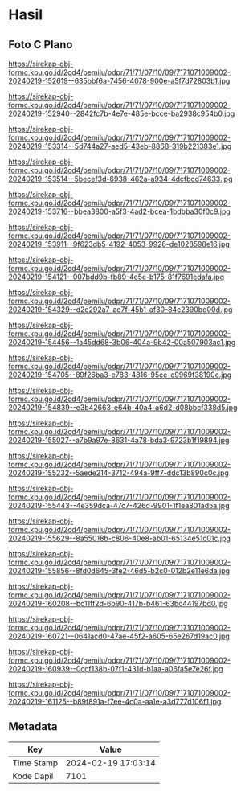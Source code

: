# Hasil

## Foto C Plano

https://sirekap-obj-formc.kpu.go.id/2cd4/pemilu/pdpr/71/71/07/10/09/7171071009002-20240219-152619--635bbf6a-7456-4078-900e-a5f7d72803b1.jpg

https://sirekap-obj-formc.kpu.go.id/2cd4/pemilu/pdpr/71/71/07/10/09/7171071009002-20240219-152940--2842fc7b-4e7e-485e-bcce-ba2938c954b0.jpg

https://sirekap-obj-formc.kpu.go.id/2cd4/pemilu/pdpr/71/71/07/10/09/7171071009002-20240219-153314--5d744a27-aed5-43eb-8868-319b221383e1.jpg

https://sirekap-obj-formc.kpu.go.id/2cd4/pemilu/pdpr/71/71/07/10/09/7171071009002-20240219-153514--5becef3d-6938-462a-a934-4dcfbcd74633.jpg

https://sirekap-obj-formc.kpu.go.id/2cd4/pemilu/pdpr/71/71/07/10/09/7171071009002-20240219-153716--bbea3800-a5f3-4ad2-bcea-1bdbba30f0c9.jpg

https://sirekap-obj-formc.kpu.go.id/2cd4/pemilu/pdpr/71/71/07/10/09/7171071009002-20240219-153911--9f623db5-4192-4053-9926-de1028598e16.jpg

https://sirekap-obj-formc.kpu.go.id/2cd4/pemilu/pdpr/71/71/07/10/09/7171071009002-20240219-154121--007bdd9b-fb89-4e5e-b175-81f7691edafa.jpg

https://sirekap-obj-formc.kpu.go.id/2cd4/pemilu/pdpr/71/71/07/10/09/7171071009002-20240219-154329--d2e292a7-ae7f-45b1-af30-84c2390bd00d.jpg

https://sirekap-obj-formc.kpu.go.id/2cd4/pemilu/pdpr/71/71/07/10/09/7171071009002-20240219-154456--1a45dd68-3b06-404a-9b42-00a507903ac1.jpg

https://sirekap-obj-formc.kpu.go.id/2cd4/pemilu/pdpr/71/71/07/10/09/7171071009002-20240219-154705--89f26ba3-e783-4816-95ce-e9969f38190e.jpg

https://sirekap-obj-formc.kpu.go.id/2cd4/pemilu/pdpr/71/71/07/10/09/7171071009002-20240219-154839--e3b42663-e64b-40a4-a6d2-d08bbcf338d5.jpg

https://sirekap-obj-formc.kpu.go.id/2cd4/pemilu/pdpr/71/71/07/10/09/7171071009002-20240219-155027--a7b9a97e-8631-4a78-bda3-9723b1f19894.jpg

https://sirekap-obj-formc.kpu.go.id/2cd4/pemilu/pdpr/71/71/07/10/09/7171071009002-20240219-155232--5aede214-3712-494a-9ff7-ddc13b890c0c.jpg

https://sirekap-obj-formc.kpu.go.id/2cd4/pemilu/pdpr/71/71/07/10/09/7171071009002-20240219-155443--4e359dca-47c7-426d-9901-1f1ea801ad5a.jpg

https://sirekap-obj-formc.kpu.go.id/2cd4/pemilu/pdpr/71/71/07/10/09/7171071009002-20240219-155629--8a55018b-c806-40e8-ab01-65134e51c01c.jpg

https://sirekap-obj-formc.kpu.go.id/2cd4/pemilu/pdpr/71/71/07/10/09/7171071009002-20240219-155856--8fd0d645-3fe2-46d5-b2c0-012b2e11e6da.jpg

https://sirekap-obj-formc.kpu.go.id/2cd4/pemilu/pdpr/71/71/07/10/09/7171071009002-20240219-160208--bc11ff2d-6b90-417b-b461-63bc44197bd0.jpg

https://sirekap-obj-formc.kpu.go.id/2cd4/pemilu/pdpr/71/71/07/10/09/7171071009002-20240219-160721--0641acd0-47ae-45f2-a605-65e267d19ac0.jpg

https://sirekap-obj-formc.kpu.go.id/2cd4/pemilu/pdpr/71/71/07/10/09/7171071009002-20240219-160939--0ccf138b-07f1-431d-b1aa-a06fa5e7e26f.jpg

https://sirekap-obj-formc.kpu.go.id/2cd4/pemilu/pdpr/71/71/07/10/09/7171071009002-20240219-161125--b89f891a-f7ee-4c0a-aa1e-a3d777d106f1.jpg


## Metadata

| Key        | Value               |
| ---------- | ------------------- |
| Time Stamp | 2024-02-19 17:03:14 |
| Kode Dapil | 7101                |



